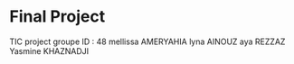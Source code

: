 # Final Project
TIC project
groupe ID : 48
mellissa AMERYAHIA 
lyna AINOUZ
aya REZZAZ
Yasmine KHAZNADJI

